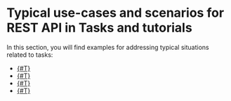 # Typical use-cases and scenarios for REST API in Tasks and tutorials

In this section, you will find examples for addressing typical situations related to tasks:

- [{#T}](./how-to-create-task-with-file.md)
- [{#T}](./how-to-upload-file-to-task.md)
- [{#T}](./how-to-create-comment-with-file.md)
- [{#T}](./how-to-connect-task-to-spa.md)